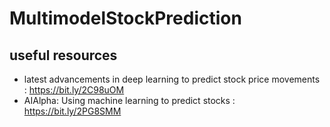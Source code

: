 # MultimodelStockPrediction

## useful resources
- latest advancements in deep learning to predict stock price movements : https://bit.ly/2C98uOM 
- AIAlpha: Using machine learning to predict stocks : https://bit.ly/2PG8SMM
